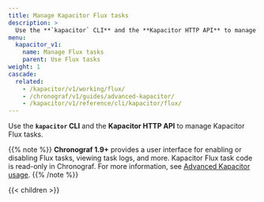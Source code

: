 ```yaml
---
title: Manage Kapacitor Flux tasks
description: >
  Use the **`kapacitor` CLI** and the **Kapacitor HTTP API** to manage Kapacitor Flux tasks.
menu:
  kapacitor_v1:
    name: Manage Flux tasks
    parent: Use Flux tasks
weight: 1
cascade:
  related:
    - /kapacitor/v1/working/flux/
    - /chronograf/v1/guides/advanced-kapacitor/
    - /kapacitor/v1/reference/cli/kapacitor/flux/
---
```


Use the **`kapacitor` CLI** and the **Kapacitor HTTP API** to manage Kapacitor Flux tasks.

{{% note %}}
**Chronograf 1.9+** provides a user interface for enabling or disabling Flux tasks,
viewing task logs, and more.
Kapacitor Flux task code is read-only in Chronograf.
For more information, see [Advanced Kapacitor usage](/chronograf/v1/guides/advanced-kapacitor/#manage-kapacitor-flux-tasks).
{{% /note %}}

{{< children >}}
